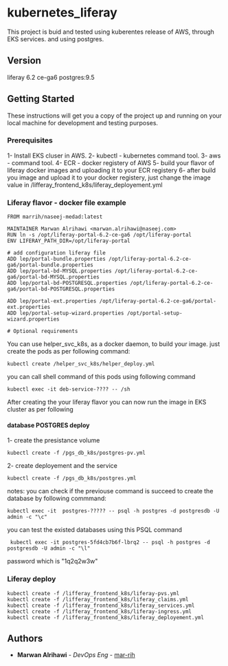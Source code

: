 # kubernetes_liferay
This project is buid and tested using kuberentes release of AWS, through EKS services. and using postgres.

## Version
liferay 6.2 ce-ga6
postgres:9.5

## Getting Started
These instructions will get you a copy of the project up and running on your local machine for development and testing purposes.

### Prerequisites
1- Install EKS cluser in AWS.
2- kubectl - kubernetes command tool.
3- aws - command tool.
4- ECR - docker registery of AWS
5- build your flavor of liferay docker images and uploading it to your ECR registery
6- after build you image and upload it to your docker registery, just change the image value in /lifferay_frontend_k8s/liferay_deployement.yml

### Liferay flavor - docker file example
```
FROM marrih/naseej-medad:latest

MAINTAINER Marwan Alrihawi <marwan.alrihawi@naseej.com>
RUN ln -s /opt/liferay-portal-6.2-ce-ga6 /opt/liferay-portal
ENV LIFERAY_PATH_DIR=/opt/liferay-portal

# add configuration liferay file
ADD lep/portal-bundle.properties /opt/liferay-portal-6.2-ce-ga6/portal-bundle.properties
ADD lep/portal-bd-MYSQL.properties /opt/liferay-portal-6.2-ce-ga6/portal-bd-MYSQL.properties
ADD lep/portal-bd-POSTGRESQL.properties /opt/liferay-portal-6.2-ce-ga6/portal-bd-POSTGRESQL.properties

ADD lep/portal-ext.properties /opt/liferay-portal-6.2-ce-ga6/portal-ext.properties
ADD lep/portal-setup-wizard.properties /opt/portal-setup-wizard.properties

# Optional requirements
```
You can use helper_svc_k8s, as a docker daemon, to build your image. just create the pods as per following command:
```
kubectl create /helper_svc_k8s/helper_deploy.yml
```
you can call shell command of this pods using following command

```
kubectl exec -it deb-service-???? -- /sh
```
After creating the your liferay flavor you can now run the image in EKS cluster as per following

#### database POSTGRES deploy
1- create the presistance volume
```
kubectl create -f /pgs_db_k8s/postgres-pv.yml
```
2- create deployement and the service
```
kubectl create -f /pgs_db_k8s/postgres.yml
```
notes: you can check if the previouse command is succeed to create the database by following commmand:
```
kubectl exec -it  postgres-????? -- psql -h postgres -d postgresdb -U admin -c "\c"
```
 you can test the existed databases using this PSQL command 
```
 kubectl exec -it postgres-5fd4cb7b6f-lbrq2 -- psql -h postgres -d postgresdb -U admin -c "\l"
```
   password which is "1q2q2w3w"

### Liferay deploy
 ```
 kubectl create -f /lifferay_frontend_k8s/liferay-pvs.yml
 kubectl create -f /lifferay_frontend_k8s/liferay_claims.yml
 kubectl create -f /lifferay_frontend_k8s/liferay_services.yml
 kubectl create -f /lifferay_frontend_k8s/liferay-ingress.yml
 kubectl create -f /lifferay_frontend_k8s/liferay_deployement.yml
```

## Authors

* **Marwan Alrihawi** - *DevOps Eng* - [mar-rih](https://github.com/mar-rih)






